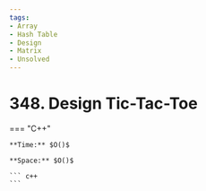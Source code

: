 ```yaml
---
tags:
- Array
- Hash Table
- Design
- Matrix
- Unsolved
---
```



# 348. Design Tic-Tac-Toe

=== "C++"

    **Time:** $O()$

    **Space:** $O()$

    ``` c++
    ```